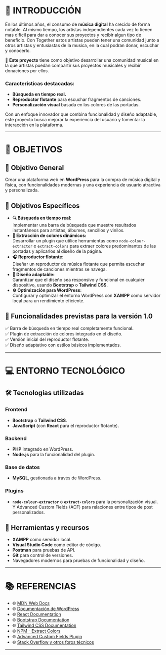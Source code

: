 # 🎵 INTRODUCCIÓN

En los últimos años, el consumo de **música digital** ha crecido de forma notable. Al mismo tiempo, los artistas independientes cada vez lo tienen mas dificil para dar a conocer sus proyectos y recibir algun tipo de beneficio. Con Together estos artistas pueden tener una comunidad junto a otros artistas y entusiastas de la musica, en la cual podran donar, escuchar y conocerlo.

🎯 **Este proyecto** tiene como objetivo desarrollar una comunidad musical en la que artistas puedan compartir sus proyectos musicales y recibir donaciones por ellos.

### Características destacadas:  
- **Búsqueda en tiempo real.**  
- **Reproductor flotante** para escuchar fragmentos de canciones.  
- **Personalización visual** basada en los colores de las portadas.  

Con un enfoque innovador que combina funcionalidad y diseño adaptable, este proyecto busca mejorar la experiencia del usuario y fomentar la interacción en la plataforma.  

---

# 🥅 OBJETIVOS  

## 🎯 Objetivo General  
Crear una plataforma web en **WordPress** para la compra de música digital y física, con funcionalidades modernas y una experiencia de usuario atractiva y personalizada.  

## 📌 Objetivos Específicos  
- **🔍 Búsqueda en tiempo real:**  
  Implementar una barra de búsqueda que muestre resultados instantáneos para artistas, álbumes, sencillos y vinilos.  
- **🎨 Extracción de colores dinámicos:**  
  Desarrollar un plugin que utilice herramientas como `node-colour-extractor` o `extract-colors` para extraer colores predominantes de las portadas y aplicarlos al diseño de la página.  
- **🎧 Reproductor flotante:**  
  Diseñar un reproductor de música flotante que permita escuchar fragmentos de canciones mientras se navega.  
- **📱 Diseño adaptable:**  
  Garantizar que el diseño sea responsivo y funcional en cualquier dispositivo, usando **Bootstrap** o **Tailwind CSS**.  
- **⚙️ Optimización para WordPress:**  
  Configurar y optimizar el entorno WordPress con **XAMPP** como servidor local para un rendimiento eficiente.  

## 🚀 Funcionalidades previstas para la versión 1.0  
✅ Barra de búsqueda en tiempo real completamente funcional.  
✅ Plugin de extracción de colores integrado en el diseño.  
✅ Versión inicial del reproductor flotante.  
✅ Diseño adaptativo con estilos básicos implementados.  

---

# 💻 ENTORNO TECNOLÓGICO  

## 🛠️ Tecnologías utilizadas  
### Frontend  
- **Bootstrap** o **Tailwind CSS**.  
- **JavaScript** (con **React** para el reproductor flotante).  

### Backend  
- **PHP** integrado en WordPress.  
- **Node.js** para la funcionalidad del plugin.  

### Base de datos  
- **MySQL**, gestionada a través de WordPress.  

### Plugins  
- **`node-colour-extractor`** o **`extract-colors`** para la personalización visual. Y Advanced Custom Fields (ACF) para relaciones entre tipos de post personalizados.

## 🧰 Herramientas y recursos  
- **XAMPP** como servidor local.  
- **Visual Studio Code** como editor de código.  
- **Postman** para pruebas de API.  
- **Git** para control de versiones.  
- Navegadores modernos para pruebas de funcionalidad y diseño.  

---

# 📚 REFERENCIAS  
- 🌐 [MDN Web Docs](https://developer.mozilla.org/)  
- 🌐 [Documentación de WordPress](https://developer.wordpress.org/)  
- 🌐 [React Documentation](https://react.dev/)  
- 🌐 [Bootstrap Documentation](https://getbootstrap.com/)  
- 🌐 [Tailwind CSS Documentation](https://tailwindcss.com/)  
- 🌐 [NPM - Extract Colors](https://www.npmjs.com/package/extract-colors)  
- 🌐 [Advanced Custom Fields Plugin](https://www.advancedcustomfields.com)
- 🌐 [Stack Overflow y otros foros técnicos](https://stackoverflow.com/) 
   

---

